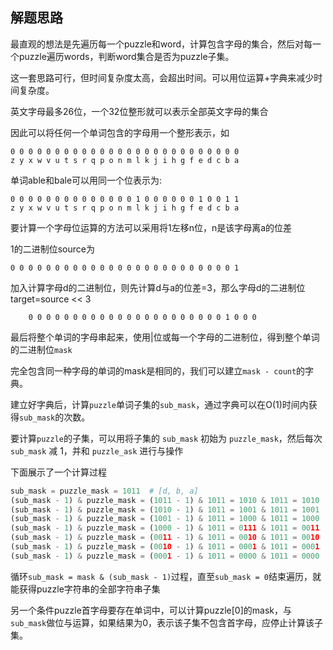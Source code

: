 ## 解题思路

最直观的想法是先遍历每一个puzzle和word，计算包含字母的集合，然后对每一个puzzle遍历words，判断word集合是否为puzzle子集。

这一套思路可行，但时间复杂度太高，会超出时间。可以用位运算+字典来减少时间复杂度。

英文字母最多26位，一个32位整形就可以表示全部英文字母的集合

因此可以将任何一个单词包含的字母用一个整形表示，如

    0 0 0 0 0 0 0 0 0 0 0 0 0 0 0 0 0 0 0 0 0 0 0 0 0 0
    z y x w v u t s r q p o n m l k j i h g f e d c b a
单词able和bale可以用同一个位表示为:

    0 0 0 0 0 0 0 0 0 0 0 0 0 0 1 0 0 0 0 0 0 1 0 0 1 1
    z y x w v u t s r q p o n m l k j i h g f e d c b a

要计算一个字母位运算的方法可以采用将1左移n位，n是该字母离a的位差

1的二进制位source为

    0 0 0 0 0 0 0 0 0 0 0 0 0 0 0 0 0 0 0 0 0 0 0 0 0 1
        
加入计算字母d的二进制位，则先计算d与a的位差=3，那么字母d的二进制位target=source << 3
        
        0 0 0 0 0 0 0 0 0 0 0 0 0 0 0 0 0 0 0 0 0 0 1 0 0 0

最后将整个单词的字母串起来，使用|位或每一个字母的二进制位，得到整个单词的二进制位`mask`

完全包含同一种字母的单词的mask是相同的，我们可以建立`mask - count`的字典。

建立好字典后，计算`puzzle`单词子集的`sub_mask`，通过字典可以在O(1)时间内获得`sub_mask`的次数。

要计算`puzzle`的子集，可以用将子集的 `sub_mask` 初始为 `puzzle_mask`，然后每次 `sub_mask` 减 1，并和 `puzzle_ask` 进行与操作

下面展示了一个计算过程
```python
sub_mask = puzzle_mask = 1011  # [d, b, a]
(sub_mask - 1) & puzzle_mask = (1011 - 1) & 1011 = 1010 & 1011 = 1010  # [d, b]
(sub_mask - 1) & puzzle_mask = (1010 - 1) & 1011 = 1001 & 1011 = 1001  # [d, a]
(sub_mask - 1) & puzzle_mask = (1001 - 1) & 1011 = 1000 & 1011 = 1000  # [d]
(sub_mask - 1) & puzzle_mask = (1000 - 1) & 1011 = 0111 & 1011 = 0011  # [b, a]
(sub_mask - 1) & puzzle_mask = (0011 - 1) & 1011 = 0010 & 1011 = 0010  # [b]
(sub_mask - 1) & puzzle_mask = (0010 - 1) & 1011 = 0001 & 1011 = 0001  # [a]
(sub_mask - 1) & puzzle_mask = (0001 - 1) & 1011 = 0000 & 1011 = 0000  # []
```

循环`sub_mask = mask & (sub_mask - 1)`过程，直至`sub_mask = 0`结束遍历，就能获得puzzle字符串的全部字符串子集

另一个条件puzzle首字母要存在单词中，可以计算puzzle[0]的mask，与`sub_mask`做位与运算，如果结果为0，表示该子集不包含首字母，应停止计算该子集。